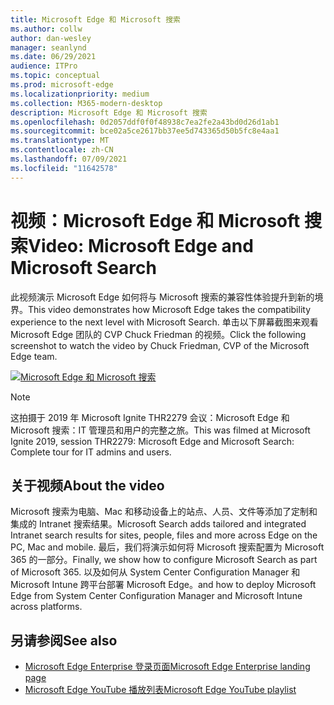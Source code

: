 ```yaml
---
title: Microsoft Edge 和 Microsoft 搜索
ms.author: collw
author: dan-wesley
manager: seanlynd
ms.date: 06/29/2021
audience: ITPro
ms.topic: conceptual
ms.prod: microsoft-edge
ms.localizationpriority: medium
ms.collection: M365-modern-desktop
description: Microsoft Edge 和 Microsoft 搜索
ms.openlocfilehash: 0d2057ddf0f0f48938c7ea2fe2a43bd0d26d1ab1
ms.sourcegitcommit: bce02a5ce2617bb37ee5d743365d50b5fc8e4aa1
ms.translationtype: MT
ms.contentlocale: zh-CN
ms.lasthandoff: 07/09/2021
ms.locfileid: "11642578"
---
```

# <a name="video-microsoft-edge-and-microsoft-search"></a><span data-ttu-id="3f3e2-103">视频：Microsoft Edge 和 Microsoft 搜索</span><span class="sxs-lookup"><span data-stu-id="3f3e2-103">Video: Microsoft Edge and Microsoft Search</span></span>

<span data-ttu-id="3f3e2-104">此视频演示 Microsoft Edge 如何将与 Microsoft 搜索的兼容性体验提升到新的境界。</span><span class="sxs-lookup"><span data-stu-id="3f3e2-104">This video demonstrates how Microsoft Edge takes the compatibility experience to the next level with Microsoft Search.</span></span> <span data-ttu-id="3f3e2-105">单击以下屏幕截图来观看 Microsoft Edge 团队的 CVP Chuck Friedman 的视频。</span><span class="sxs-lookup"><span data-stu-id="3f3e2-105">Click the following screenshot to watch the video by Chuck Friedman, CVP of the Microsoft Edge team.</span></span>

[![Microsoft Edge 和 Microsoft 搜索](https://res.cloudinary.com/marcomontalbano/image/upload/v1592253564/video_to_markdown/images/youtube--7LfNqmJkeTM-c05b58ac6eb4c4700831b2b3070cd403.jpg)](http://www.youtube.com/watch?v=7LfNqmJkeTM "Microsoft Edge and Microsoft Search")

> [!NOTE]
> <span data-ttu-id="3f3e2-107">这拍摄于 2019 年 Microsoft Ignite THR2279 会议：Microsoft Edge 和 Microsoft 搜索：IT 管理员和用户的完整之旅。</span><span class="sxs-lookup"><span data-stu-id="3f3e2-107">This was filmed at Microsoft Ignite 2019, session THR2279: Microsoft Edge and Microsoft Search: Complete tour for IT admins and users.</span></span>

## <a name="about-the-video"></a><span data-ttu-id="3f3e2-108">关于视频</span><span class="sxs-lookup"><span data-stu-id="3f3e2-108">About the video</span></span>

<span data-ttu-id="3f3e2-109">Microsoft 搜索为电脑、Mac 和移动设备上的站点、人员、文件等添加了定制和集成的 Intranet 搜索结果。</span><span class="sxs-lookup"><span data-stu-id="3f3e2-109">Microsoft Search adds tailored and integrated Intranet search results for sites, people, files and more across Edge on the PC, Mac and mobile.</span></span> <span data-ttu-id="3f3e2-110">最后，我们将演示如何将 Microsoft 搜索配置为 Microsoft 365 的一部分。</span><span class="sxs-lookup"><span data-stu-id="3f3e2-110">Finally, we show how to configure Microsoft Search as part of Microsoft 365.</span></span> <span data-ttu-id="3f3e2-111">以及如何从 System Center Configuration Manager 和 Microsoft Intune 跨平台部署 Microsoft Edge。</span><span class="sxs-lookup"><span data-stu-id="3f3e2-111">and how to deploy Microsoft Edge from System Center Configuration Manager and Microsoft Intune across platforms.</span></span>

## <a name="see-also"></a><span data-ttu-id="3f3e2-112">另请参阅</span><span class="sxs-lookup"><span data-stu-id="3f3e2-112">See also</span></span>

- [<span data-ttu-id="3f3e2-113">Microsoft Edge Enterprise 登录页面</span><span class="sxs-lookup"><span data-stu-id="3f3e2-113">Microsoft Edge Enterprise landing page</span></span>](https://aka.ms/EdgeEnterprise)
- [<span data-ttu-id="3f3e2-114">Microsoft Edge YouTube 播放列表</span><span class="sxs-lookup"><span data-stu-id="3f3e2-114">Microsoft Edge YouTube playlist</span></span>](https://www.youtube.com/playlist?list=PLXtHYVsvn_b-uXh1tMeYpT-0iD8tD3tFy)
